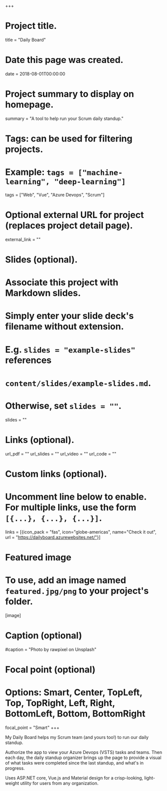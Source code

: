+++
# Project title.
title = "Daily Board"

# Date this page was created.
date = 2018-08-01T00:00:00

# Project summary to display on homepage.
summary = "A tool to help run your Scrum daily standup."

# Tags: can be used for filtering projects.
# Example: `tags = ["machine-learning", "deep-learning"]`
tags = ["Web", "Vue", "Azure Devops", "Scrum"]

# Optional external URL for project (replaces project detail page).
external_link = ""

# Slides (optional).
#   Associate this project with Markdown slides.
#   Simply enter your slide deck's filename without extension.
#   E.g. `slides = "example-slides"` references 
#   `content/slides/example-slides.md`.
#   Otherwise, set `slides = ""`.
slides = ""

# Links (optional).
url_pdf = ""
url_slides = ""
url_video = ""
url_code = ""

# Custom links (optional).
#   Uncomment line below to enable. For multiple links, use the form `[{...}, {...}, {...}]`.
links = [{icon_pack = "fas", icon="globe-americas", name="Check it out", url = "https://dailyboard.azurewebsites.net/"}]

# Featured image
# To use, add an image named `featured.jpg/png` to your project's folder. 
[image]
  # Caption (optional)
  #caption = "Photo by rawpixel on Unsplash"
  
  # Focal point (optional)
  # Options: Smart, Center, TopLeft, Top, TopRight, Left, Right, BottomLeft, Bottom, BottomRight
  focal_point = "Smart"
+++

My Daily Board helps my Scrum team (and yours too!) to run our daily standup.

Authorize the app to view your Azure Devops (VSTS) tasks and teams. Then each day, the daily standup organizer brings up the page to provide a visual of what tasks were completed since the last standup, and what's in progress.

Uses ASP.NET core, Vue.js and Material design for a crisp-looking, light-weight utility for users from any organization.
